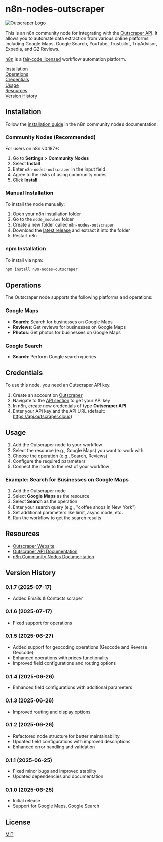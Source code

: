 # n8n-nodes-outscraper

![Outscraper Logo](https://outscraper.com/wp-content/uploads/2023/11/cropped-logo-long-e1628850886215.webp)

This is an n8n community node for integrating with the [Outscraper API](https://outscraper.com). It allows you to automate data extraction from various online platforms including Google Maps, Google Search, YouTube, Trustpilot, TripAdvisor, Expedia, and G2 Reviews.

[n8n](https://n8n.io/) is a [fair-code licensed](https://docs.n8n.io/reference/license/) workflow automation platform.

[Installation](#installation)  
[Operations](#operations)  
[Credentials](#credentials)  
[Usage](#usage)  
[Resources](#resources)  
[Version History](#version-history)  

## Installation

Follow the [installation guide](https://docs.n8n.io/integrations/community-nodes/installation/) in the n8n community nodes documentation.

### Community Nodes (Recommended)

For users on n8n v0.187+:

1. Go to **Settings > Community Nodes**
2. Select **Install**
3. Enter `n8n-nodes-outscraper` in the input field
4. Agree to the risks of using community nodes
5. Click **Install**

### Manual Installation

To install the node manually:

1. Open your n8n installation folder
2. Go to the `node_modules` folder
3. Create a new folder called `n8n-nodes-outscraper`
4. Download the [latest release](https://github.com/outscraper/n8n-nodes-outscraper/releases) and extract it into the folder
5. Restart n8n

### npm Installation

To install via npm:

```bash
npm install n8n-nodes-outscraper
```

## Operations

The Outscraper node supports the following platforms and operations:

### Google Maps
- **Search**: Search for businesses on Google Maps
- **Reviews**: Get reviews for businesses on Google Maps
- **Photos**: Get photos for businesses on Google Maps

### Google Search
- **Search**: Perform Google search queries

## Credentials

To use this node, you need an Outscraper API key.

1. Create an account on [Outscraper](https://app.outscraper.com/signup)
2. Navigate to the [API section](https://app.outscraper.com/api) to get your API key
3. In n8n, create new credentials of type **Outscraper API**
4. Enter your API key and the API URL (default: https://api.outscraper.cloud)

## Usage

1. Add the Outscraper node to your workflow
2. Select the resource (e.g., Google Maps) you want to work with
3. Choose the operation (e.g., Search, Reviews)
4. Configure the required parameters
5. Connect the node to the rest of your workflow

### Example: Search for Businesses on Google Maps

1. Add the Outscraper node
2. Select **Google Maps** as the resource
3. Select **Search** as the operation
4. Enter your search query (e.g., "coffee shops in New York")
5. Set additional parameters like limit, async mode, etc.
6. Run the workflow to get the search results

## Resources

* [Outscraper Website](https://outscraper.com)
* [Outscraper API Documentation](https://app.outscraper.com/api-docs)
* [n8n Community Nodes Documentation](https://docs.n8n.io/integrations/community-nodes/)

## Version History

### 0.1.7 (2025-07-17)
* Added Emails & Contacts scraper

### 0.1.6 (2025-07-17)
* Fixed support for operations

### 0.1.5 (2025-06-27)
* Added support for geocoding operations (Geocode and Reverse Geocode)
* Enhanced operations with prices functionality
* Improved field configurations and routing options

### 0.1.4 (2025-06-26)

* Enhanced field configurations with additional parameters

### 0.1.3 (2025-06-26)

* Improved routing and display options

### 0.1.2 (2025-06-26)

* Refactored node structure for better maintainability
* Updated field configurations with improved descriptions
* Enhanced error handling and validation

### 0.1.1 (2025-06-25)

* Fixed minor bugs and improved stability
* Updated dependencies and documentation

### 0.1.0 (2025-06-25)

* Initial release
* Support for Google Maps, Google Search

## License

[MIT](LICENSE.md)
